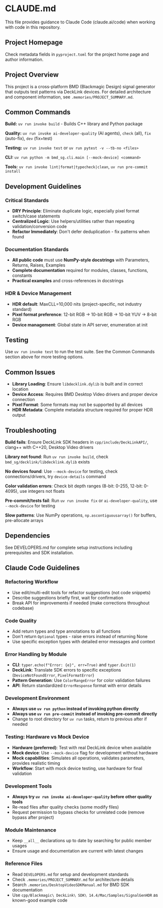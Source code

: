 # CLAUDE.md

This file provides guidance to Claude Code (claude.ai/code) when working with
code in this repository.

## Project Homepage

Check metadata fields in `pyproject.toml` for the project home page and author
information.

## Project Overview

This project is a cross-platform BMD (Blackmagic Design) signal generator that
outputs test patterns via DeckLink devices. For detailed architecture and component
information, see `.memories/PROJECT_SUMMARY.md`.

## Common Commands

**Build:** `uv run invoke build` - Builds C++ library and Python package

**Quality:** `uv run invoke ai-developer-quality` (AI agents), `check` (all), `fix` (auto-fix), `dev` (fix+test)

**Testing:** `uv run invoke test` or `uv run pytest -v --tb-no <files>`

**CLI:** `uv run python -m bmd_sg.cli.main [--mock-device] <command>`

**Tools:** `uv run invoke lint|format|typecheck|clean`, `uv run pre-commit install`

## Development Guidelines

### Critical Standards
- **DRY Principle**: Eliminate duplicate logic, especially pixel format switch/case statements
- **Centralized Logic**: Use helpers/utilities rather than repeating validation/conversion code
- **Refactor Immediately**: Don't defer deduplication - fix patterns when found

### Documentation Standards
- **All public code** must use **NumPy-style docstrings** with Parameters, Returns, Raises, Examples
- **Complete documentation** required for modules, classes, functions, constants
- **Practical examples** and cross-references in docstrings

### HDR & Device Management
- **HDR default**: MaxCLL=10,000 nits (project-specific, not industry standard)
- **Pixel format preference**: 12-bit RGB → 10-bit RGB → 10-bit YUV → 8-bit RGB
- **Device management**: Global state in API server, enumeration at init

## Testing

Use `uv run invoke test` to run the test suite. See the Common Commands section above for more testing options.

## Common Issues

- **Library Loading**: Ensure `libdecklink.dylib` is built and in correct
  location
- **Device Access**: Requires BMD Desktop Video drivers and proper device
  connection
- **Pixel Format**: Some formats may not be supported by all devices
- **HDR Metadata**: Complete metadata structure required for proper HDR output

## Troubleshooting

**Build fails**: Ensure DeckLink SDK headers in `cpp/include/DeckLinkAPI/`, clang++ with C++20, Desktop Video drivers

**Library not found**: Run `uv run invoke build`, check `bmd_sg/decklink/libdecklink.dylib` exists

**No devices found**: Use `--mock-device` for testing, check connections/drivers, try `device-details` command

**Color validation errors**: Check bit depth ranges (8-bit: 0-255, 12-bit: 0-4095), use integers not floats

**Pre-commit/tests fail**: Run `uv run invoke fix` or `ai-developer-quality`, use `--mock-device` for testing

**Slow patterns**: Use NumPy operations, `np.ascontiguousarray()` for buffers, pre-allocate arrays

## Dependencies

See DEVELOPERS.md for complete setup instructions including prerequisites and
SDK installation.

## Claude Code Guidelines

### Refactoring Workflow
- Use edit/multi-edit tools for refactor suggestions (not code snippets)
- Describe suggestions briefly first, wait for confirmation
- Break API for improvements if needed (make corrections throughout codebase)

### Code Quality
- Add return types and type annotations to all functions
- Don't return `Optional` types - raise errors instead of returning None
- Use specific exception types with detailed error messages and context

### Error Handling by Module
- **CLI**: `typer.echo(f"Error: {e}", err=True)` and `typer.Exit(1)`
- **DeckLink**: Translate SDK errors to specific exceptions (`DeviceNotFoundError`, `PixelFormatError`)
- **Pattern Generation**: Use `ColorRangeError` for color validation failures
- **API**: Return standardized `ErrorResponse` format with error details

### Development Environment
- **Always use `uv run python` instead of invoking python directly**
- **Always use `uv run pre-commit` instead of invoking pre-commit directly**
- Change to root directory for `uv run` tasks, return to previous after if needed

### Testing: Hardware vs Mock Device
- **Hardware (preferred)**: Test with real DeckLink device when available
- **Mock device**: Use `--mock-device` flag for development without hardware
- **Mock capabilities**: Simulates all operations, validates parameters, provides realistic timing
- **Workflow**: Start with mock device testing, use hardware for final validation

### Development Tools
- **Always try `uv run invoke ai-developer-quality` before other quality tools**
- Re-read files after quality checks (some modify files)
- Request permission to bypass checks for unrelated code (remove bypass after project)

### Module Maintenance
- Keep `__all__` declarations up to date by searching for public member usages
- Ensure usage and documentation are current with latest changes

### Reference Files
- Read `DEVELOPERS.md` for setup and development standards
- Check `.memories/PROJECT_SUMMARY.md` for architecture details  
- Search `.memories/DesktopVideoSDKManual.md` for BMD SDK documentation
- Use `cpp/Blackmagic\ DeckLink\ SDK\ 14.4/Mac/Samples/SignalGenHDR` as known-good example code
